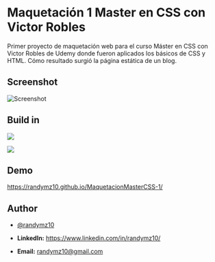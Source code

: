 
# Maquetación 1 Master en CSS con Victor Robles

Primer proyecto de maquetación web para el curso Máster en CSS con Victor Robles de Udemy donde fueron aplicados los básicos de CSS y HTML. Cómo resultado surgió la página estática de un blog.

## Screenshot

![Screenshot](/img/design.jpg)

## Build in

![](https://img.shields.io/badge/HTML5-E34F26?style=for-the-badge&logo=html5&logoColor=white)

![](https://img.shields.io/badge/CSS3-1572B6?style=for-the-badge&logo=css3&logoColor=white)

## Demo

<a href="https://randymz10.github.io/MaquetacionMasterCSS-1/" target="_blank">https://randymz10.github.io/MaquetacionMasterCSS-1/</a>

## Author

- [@randymz10](https://github.com/randymz10)

- **LinkedIn:** https://www.linkedin.com/in/randymz10/

- **Email:** randymz10@gmail.com
